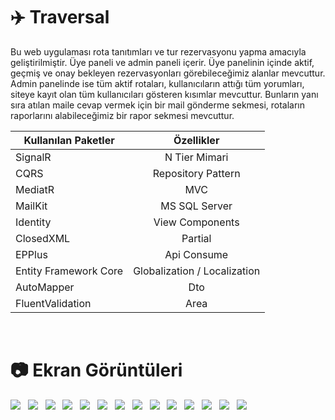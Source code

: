 # ✈️ Traversal

Bu web uygulaması rota tanıtımları ve tur rezervasyonu yapma amacıyla geliştirilmiştir. Üye paneli ve admin paneli içerir. Üye panelinin içinde aktif, geçmiş ve onay bekleyen rezervasyonları görebileceğimiz alanlar mevcuttur. Admin panelinde ise tüm aktif rotaları, kullanıcıların attığı tüm yorumları, siteye kayıt olan tüm kullanıcıları gösteren kısımlar mevcuttur. Bunların yanı sıra atılan maile cevap vermek için bir mail gönderme sekmesi, rotaların raporlarını alabileceğimiz bir rapor sekmesi mevcuttur.


  |    Kullanılan Paketler      |     Özellikler                | 
  |-----------------------------|:-----------------------------:|
  |  SignalR                    |  N Tier Mimari                |
  |  CQRS                       |  Repository Pattern           |
  |  MediatR                    |  MVC                          |
  |  MailKit                    |  MS SQL Server                |                
  |  Identity                   |  View Components              |
  |  ClosedXML                  |  Partial                      |
  |  EPPlus                     |  Api Consume                  |
  |  Entity Framework Core      |  Globalization / Localization |
  |  AutoMapper                 |  Dto                          |
  |  FluentValidation           |  Area                         |    

&nbsp;&nbsp;
# 📷 Ekran Görüntüleri
![](https://github.com/o-gkmn/Traversal_Web_App/blob/master/Traversal_Web_App/assets/Ekran%20g%C3%B6r%C3%BCnt%C3%BCs%C3%BC%202023-09-08%20125456.png)
&nbsp;
![](https://github.com/o-gkmn/Traversal_Web_App/blob/master/Traversal_Web_App/assets/Ekran%20g%C3%B6r%C3%BCnt%C3%BCs%C3%BC%202023-09-08%20125508.png)
&nbsp;
![](https://github.com/o-gkmn/Traversal_Web_App/blob/master/Traversal_Web_App/assets/Ekran%20g%C3%B6r%C3%BCnt%C3%BCs%C3%BC%202023-09-08%20125518.png)
&nbsp;
![](https://github.com/o-gkmn/Traversal_Web_App/blob/master/Traversal_Web_App/assets/Ekran%20g%C3%B6r%C3%BCnt%C3%BCs%C3%BC%202023-09-08%20125557.png)
&nbsp;
![](https://github.com/o-gkmn/Traversal_Web_App/blob/master/Traversal_Web_App/assets/Ekran%20g%C3%B6r%C3%BCnt%C3%BCs%C3%BC%202023-09-08%20125616.png)
&nbsp;
![](https://github.com/o-gkmn/Traversal_Web_App/blob/master/Traversal_Web_App/assets/Ekran%20g%C3%B6r%C3%BCnt%C3%BCs%C3%BC%202023-09-08%20125652.png)
&nbsp;
![](https://github.com/o-gkmn/Traversal_Web_App/blob/master/Traversal_Web_App/assets/Ekran%20g%C3%B6r%C3%BCnt%C3%BCs%C3%BC%202023-09-08%20125706.png)
&nbsp;
![](https://github.com/o-gkmn/Traversal_Web_App/blob/master/Traversal_Web_App/assets/Ekran%20g%C3%B6r%C3%BCnt%C3%BCs%C3%BC%202023-09-08%20125713.png)
&nbsp;
![](https://github.com/o-gkmn/Traversal_Web_App/blob/master/Traversal_Web_App/assets/Ekran%20g%C3%B6r%C3%BCnt%C3%BCs%C3%BC%202023-09-08%20125716.png)
&nbsp;
![](https://github.com/o-gkmn/Traversal_Web_App/blob/master/Traversal_Web_App/assets/Ekran%20g%C3%B6r%C3%BCnt%C3%BCs%C3%BC%202023-09-08%20125725.png)
&nbsp;
![](https://github.com/o-gkmn/Traversal_Web_App/blob/master/Traversal_Web_App/assets/Ekran%20g%C3%B6r%C3%BCnt%C3%BCs%C3%BC%202023-09-08%20125730.png)
&nbsp;
![](https://github.com/o-gkmn/Traversal_Web_App/blob/master/Traversal_Web_App/assets/Ekran%20g%C3%B6r%C3%BCnt%C3%BCs%C3%BC%202023-09-08%20125747.png)
&nbsp;
![](https://github.com/o-gkmn/Traversal_Web_App/blob/master/Traversal_Web_App/assets/Ekran%20g%C3%B6r%C3%BCnt%C3%BCs%C3%BC%202023-09-08%20125753.png)
&nbsp;
![](https://github.com/o-gkmn/Traversal_Web_App/blob/master/Traversal_Web_App/assets/Ekran%20g%C3%B6r%C3%BCnt%C3%BCs%C3%BC%202023-09-08%20125810.png)
